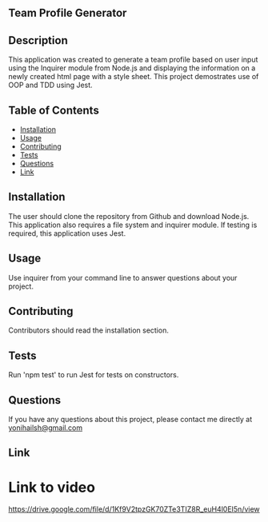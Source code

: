 ## Team Profile Generator

## Description
This application was created to generate a team profile based on user input using the Inquirer module from Node.js and displaying the information on a newly created html page with a style sheet. This project demostrates use of OOP and TDD using Jest.

## Table of Contents
* [Installation](#installation)
* [Usage](#usage)
* [Contributing](#contributing)
* [Tests](#tests)
* [Questions](#questions)
* [Link](#link)


## Installation
The user should clone the repository from Github and download Node.js. This application also requires a file system and inquirer module. If testing is required, this application uses Jest.

## Usage
Use inquirer from your command line to answer questions about your project.

## Contributing
Contributors should read the installation section.

## Tests
Run 'npm test' to run Jest for tests on constructors.

## Questions
If you have any questions about this project, please contact me directly at yonihailsh@gmail.com

## Link
# Link to video

https://drive.google.com/file/d/1Kf9V2tpzGK70ZTe3TIZ8R_euH4l0EI5n/view